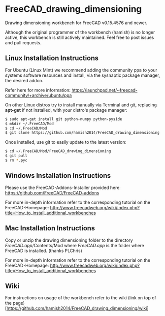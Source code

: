 FreeCAD_drawing_dimensioning
============================

Drawing dimensioning workbench for FreeCAD v0.15.4576 and newer.

Although the original programmer of the workbench (hamish) is no longer active, this workbench is still actively maintained.  Feel free to post issues and pull requests.


Linux Installation Instructions
-------------------------------

For Ubuntu (Linux Mint) we recommend adding the community ppa to your systems software resources and install, via the sysnaptic package manager, the desired addon.

Refer here for more information:
https://launchpad.net/~freecad-community/+archive/ubuntu/ppa

On other Linux distros try to install manually via Terminal and git, replacing **apt-get** if not installed, with your distro's package manager:

```bash
$ sudo apt-get install git python-numpy python-pyside
$ mkdir ~/.FreeCAD/Mod
$ cd ~/.FreeCAD/Mod
$ git clone https://github.com/hamish2014/FreeCAD_drawing_dimensioning.git
```

Once installed, use git to easily update to the latest version:

```bash
$ cd ~/.FreeCAD/Mod/FreeCAD_drawing_dimensioning
$ git pull
$ rm *.pyc
```

Windows Installation Instructions
---------------------------------

Please use the FreeCAD-Addons-Installer provided here:
https://github.com/FreeCAD/FreeCAD-addons

For more in-depth information refer to the corresponding tutorial on the FreeCAD-Homepage:
http://www.freecadweb.org/wiki/index.php?title=How_to_install_additional_workbenches

Mac Installation Instructions
-----------------------------

Copy or unzip the drawing dimensioning folder to the directory *FreeCAD.app*/Contents/Mod
where *FreeCAD.app* is the folder where FreeCAD is installed. (thanks PLChris)

For more in-depth information refer to the corresponding tutorial on the FreeCAD-Homepage:
http://www.freecadweb.org/wiki/index.php?title=How_to_install_additional_workbenches

Wiki
----

For instructions on usage of the workbench refer to the wiki (link on top of the page)
[https://github.com/hamish2014/FreeCAD_drawing_dimensioning/wiki]